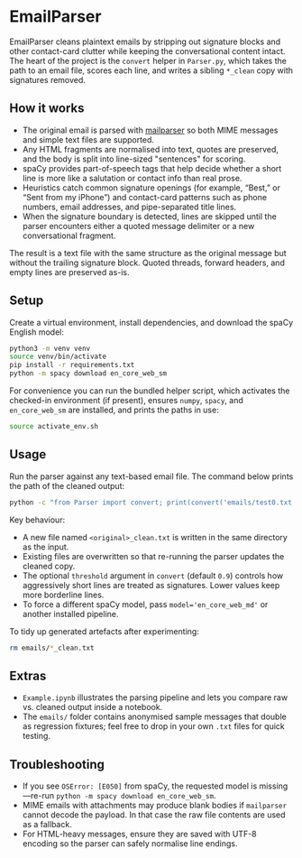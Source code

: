 # EmailParser

EmailParser cleans plaintext emails by stripping out signature blocks and other contact-card clutter while keeping the conversational content intact. The heart of the project is the `convert` helper in `Parser.py`, which takes the path to an email file, scores each line, and writes a sibling `*_clean` copy with signatures removed.

## How it works

- The original email is parsed with [mailparser](https://github.com/SpamScope/mail-parser) so both MIME messages and simple text files are supported.
- Any HTML fragments are normalised into text, quotes are preserved, and the body is split into line-sized "sentences" for scoring.
- spaCy provides part-of-speech tags that help decide whether a short line is more like a salutation or contact info than real prose.
- Heuristics catch common signature openings (for example, “Best,” or “Sent from my iPhone”) and contact-card patterns such as phone numbers, email addresses, and pipe-separated title lines.
- When the signature boundary is detected, lines are skipped until the parser encounters either a quoted message delimiter or a new conversational fragment.

The result is a text file with the same structure as the original message but without the trailing signature block. Quoted threads, forward headers, and empty lines are preserved as-is.

## Setup

Create a virtual environment, install dependencies, and download the spaCy English model:

```bash
python3 -m venv venv
source venv/bin/activate
pip install -r requirements.txt
python -m spacy download en_core_web_sm
```

For convenience you can run the bundled helper script, which activates the checked-in environment (if present), ensures `numpy`, `spacy`, and `en_core_web_sm` are installed, and prints the paths in use:

```bash
source activate_env.sh
```

## Usage

Run the parser against any text-based email file. The command below prints the path of the cleaned output:

```bash
python -c "from Parser import convert; print(convert('emails/test0.txt'))"
```

Key behaviour:

- A new file named `<original>_clean.txt` is written in the same directory as the input.
- Existing files are overwritten so that re-running the parser updates the cleaned copy.
- The optional `threshold` argument in `convert` (default `0.9`) controls how aggressively short lines are treated as signatures. Lower values keep more borderline lines.
- To force a different spaCy model, pass `model='en_core_web_md'` or another installed pipeline.

To tidy up generated artefacts after experimenting:

```bash
rm emails/*_clean.txt
```

## Extras

- `Example.ipynb` illustrates the parsing pipeline and lets you compare raw vs. cleaned output inside a notebook.
- The `emails/` folder contains anonymised sample messages that double as regression fixtures; feel free to drop in your own `.txt` files for quick testing.

## Troubleshooting

- If you see `OSError: [E050]` from spaCy, the requested model is missing—re-run `python -m spacy download en_core_web_sm`.
- MIME emails with attachments may produce blank bodies if `mailparser` cannot decode the payload. In that case the raw file contents are used as a fallback.
- For HTML-heavy messages, ensure they are saved with UTF-8 encoding so the parser can safely normalise line endings.